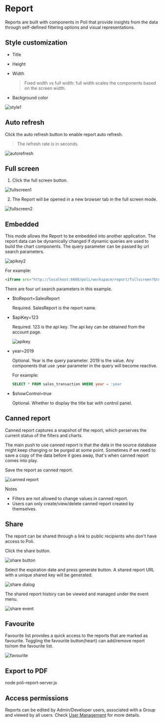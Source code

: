 # Report

Reports are built with components in Poli that provide insights from the data through self-defined filtering options and visual representations. 

## Style customization


* Title
* Height
* Width
  
  > Fixed width vs full width: full width scales the components based on the screen width.
* Background color

![style1](_images/screenshots/style1.jpg)

## Auto refresh

Click the auto refresh button to enable report auto refresh. 

> The refresh rate is in seconds.

![autorefresh](_images/screenshots/autorefresh.jpg)

## Full screen

1. Click the full screen button.

![fullscreen1](_images/screenshots/fullscreen1.jpg)

2. The Report will be opened in a new browser tab in the full screen mode.

![fullscreen2](_images/screenshots/fullscreen2.jpg)

## Embedded

This mode allows the Report to be embedded into another application. The report data can be dynamically changed if dynamic queries are used to build the chart components. The query parameter can be passed by url search parameters. 

![apikey2](_images/screenshots/apikey2.jpg)

For example:
```html
<iframe src="http://localhost:6688/poli/workspace/report/fullscreen?$toReport=SalesReport&$apiKey=ap_12345678&$showControl=true&year=2019"></iframe>
```

There are four url search parameters in this example.
    
* $toReport=SalesReport 

  Required. SalesReport is the report name.

* $apiKey=123

  Required. 123 is the api key. The api key can be obtained from the account page.

  ![apikey](_images/screenshots/apikey.jpg)

* year=2019

  Optional. Year is the query parameter. 2019 is the value. Any components that use :year parameter in the query will become reactive.

  For example:
  ```sql
  SELECT * FROM sales_transaction WHERE year = :year
  ```

* $showControl=true

  Optional. Whether to display the title bar with control panel.

## Canned report

Canned report captures a snapshot of the report, which perserves the current status of the filters and charts. 

The main push to use canned report is that the data in the source database might keep changing or be purged at some point. Sometimes if we need to save a copy of the data before it goes away, that's when canned report comes into play.

Save the report as canned report.

![canned report](_images/screenshots/canned_report.jpg)

Notes
* Filters are not allowed to change values in canned report.
* Users can only create/view/delete canned report created by themselves.

## Share

The report can be shared through a link to public recipients who don't have access to Poli. 

Click the share button. 

![share button](_images/screenshots/share_button.jpg)

Select the expiration date and press generate button. A shared report URL with a unique shared key will be generated.

![share dialog](_images/screenshots/share_dialog.jpg)

The shared report history can be viewed and managed under the event menu.

![share event](_images/screenshots/share_event.jpg)

## Favourite

Favourite list provides a quick access to the reports that are marked as favourite. Toggling the favourite button(heart) can add/remove report to/rom the favourite list.

![favourite](_images/screenshots/favourite.jpg)

## Export to PDF

node poli-report-server.js

## Access permissions

Reports can be edited by Admin/Developer users, associated with a Group and viewed by all users. Check [User Management](user-management) for more details.

